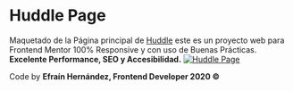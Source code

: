 # Huddle Page
Maquetado de la Página principal de [Huddle](https://efrainhgmx.github.io/Huddle-page/ "Huddle") este es un proyecto web para Frontend Mentor 100% Responsive y con uso de Buenas Prácticas.
**Excelente Performance, SEO y Accesibilidad.**
[![Huddle Page](https://media.giphy.com/media/gV8cnqsoWD7r0AVWkI/giphy.gif "Huddle Page")](https://media.giphy.com/media/gV8cnqsoWD7r0AVWkI/giphy.gif "Huddle Page")

Code by **Efraín Hernández, Frontend Developer 2020 &COPY;**